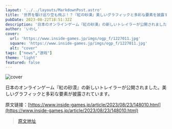 ```yaml
---
layout: '../../layouts/MarkdownPost.astro'
title: '世界を駆け巡り空も飛ぶ！？『紅の砂漠』美しいグラフィックと多彩な要素を披露する新トレイラー【gamescom2023】'
pubDate: 2023-08-22T18:51:32Z
description: '日本のオンラインゲーム『紅の砂漠』の新しいトレイラーが公開されました。美しいグラフィックと多彩な要素が披露されています。'
author: 'いわし'
cover:
  url: 'https://www.inside-games.jp/imgs/ogp_f/1227011.jpg'
  square: 'https://www.inside-games.jp/imgs/ogp_f/1227011.jpg'
  alt: "cover"
tags: ["news","游戏"]
theme: 'light'
featured: false
---
```


![cover](https://www.inside-games.jp/imgs/ogp_f/1227011.jpg)

日本のオンラインゲーム『紅の砂漠』の新しいトレイラーが公開されました。美しいグラフィックと多彩な要素が披露されています。

原文链接：[https://www.inside-games.jp/article/2023/08/23/148010.html](https://www.inside-games.jp/article/2023/08/23/148010.html)


>[原文地址](https://www.inside-games.jp/article/2023/08/23/148010.html)  
